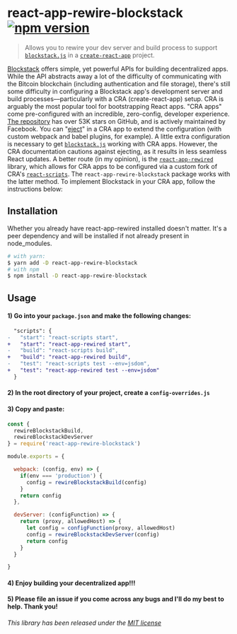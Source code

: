 react-app-rewire-blockstack [![npm version](https://img.shields.io/npm/v/react-app-rewire-blockstack.svg?style=flat)](https://www.npmjs.com/package/react-app-rewire-blockstack)
=============================

> Allows you to rewire your dev server and build process to support [`blockstack.js`](https://github.com/blockstack/blockstack.js) in a [`create-react-app`](https://github.com/facebookincubator/create-react-app) project.

[Blockstack](https://blockstack.org) offers simple, yet powerful APIs for building decentralized apps. While the API abstracts away a lot of the difficulty of communicating with the Bitcoin blockchain (including authentication and file storage), there's still some difficulty in configuring a Blockstack app's development server and build processes––particularly with a CRA (create-react-app) setup. CRA is arguably the most popular tool for bootstrapping React apps. "CRA apps" come pre-configured with an incredible, zero-config, developer experience. [The repository](https://github.com/facebookincubator/create-react-app) has over 53K stars on GitHub, and is actively maintained by Facebook. You can "[eject](https://stackoverflow.com/questions/48308936/what-does-this-react-scripts-eject-command-do)" in a CRA app to extend the configuration (with custom webpack and babel plugins, for example). A little extra configuration is necessary to get [`blockstack.js`](https://github.com/blockstack/blockstack.js) working with CRA apps. However, the CRA documentation cautions against ejecting, as it results in less seamless React updates. A better route (in my opinion), is the [`react-app-rewired`](https://github.com/timarney/react-app-rewired) library, which allows for CRA apps to be configured via a custom fork of CRA's [`react-scripts`](https://github.com/facebook/create-react-app/tree/master). The `react-app-rewire-blockstack` package works with the latter method. To implement Blockstack in your CRA app, follow the instructions below:


## Installation

Whether you already have react-app-rewired installed doesn't matter. It's a peer dependency and will be installed if not already present in node_modules.

```sh
# with yarn:
$ yarn add -D react-app-rewire-blockstack
# with npm
$ npm install -D react-app-rewire-blockstack
```

## Usage

#### 1) Go into your `package.json` and make the following changes:
```diff
  "scripts": {
-   "start": "react-scripts start",
+   "start": "react-app-rewired start",
-   "build": "react-scripts build",
+   "build": "react-app-rewired build",
-   "test": "react-scripts test --env=jsdom",
+   "test": "react-app-rewired test --env=jsdom"
  }
```

#### 2) In the root directory of your project, create a `config-overrides.js`
#### 3) Copy and paste:


```js
const {
  rewireBlockstackBuild,
  rewireBlockstackDevServer
} = require('react-app-rewire-blockstack')

module.exports = {

  webpack: (config, env) => {
    if(env === 'production') {
      config = rewireBlockstackBuild(config)
    }
    return config
  },

  devServer: (configFunction) => {
    return (proxy, allowedHost) => {
      let config = configFunction(proxy, allowedHost)
      config = rewireBlockstackDevServer(config)
      return config
    }
  }

}
```
#### 4) Enjoy building your decentralized app!!!

#### 5) Please file an issue if you come across any bugs and I'll do my best to help. Thank you!



###### This library has been released under the [MIT license](https://mit-license.org/)